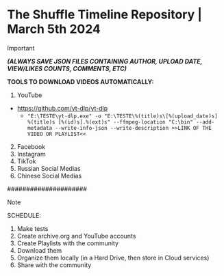 # The Shuffle Timeline Repository | March 5th 2024

> [!IMPORTANT]
> **_(ALWAYS SAVE JSON FILES CONTAINING AUTHOR, UPLOAD DATE, VIEW/LIKES COUNTS, COMMENTS, ETC)_**

**TOOLS TO DOWNLOAD VIDEOS AUTOMATICALLY:**

1) YouTube
  - https://github.com/yt-dlp/yt-dlp
    -  `"E:\TESTE\yt-dlp.exe" -o "E:\TESTE\%(title)s\[%(upload_date)s] %(title)s [%(id)s].%(ext)s" --ffmpeg-location "C:\bin" --add-metadata --write-info-json --write-description >>LINK OF THE VIDEO OR PLAYLIST<<`

2) Facebook
3) Instagram
4) TikTok
5) Russian Social Medias
6) Chinese Social Medias

#####################

> [!NOTE]
> SCHEDULE:

1) Make tests
2) Create archive.org and YouTube accounts
3) Create Playlists with the community
4) Download them
5) Organize them locally (in a Hard Drive, then store in Cloud services)
6) Share with the community


